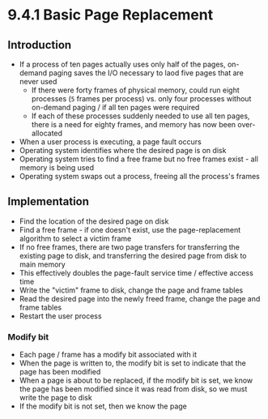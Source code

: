 # 9.4.1 Basic Page Replacement

## Introduction

* If a process of ten pages actually uses only half of the pages, on-demand paging saves the I/O necessary to laod five pages that are never used
  * If there were forty frames of physical memory, could run eight processes (`5` frames per process) vs. only four processes without on-demand paging / if all ten pages were required
  * If each of these processes suddenly needed to use all ten pages, there is a need for eighty frames, and memory has now been over-allocated
* When a user process is executing, a page fault occurs
* Operating system identifies where the desired page is on disk
* Operating system tries to find a free frame but no free frames exist - all memory is being used
* Operating system swaps out a process, freeing all the process's frames

## Implementation

* Find the location of the desired page on disk
* Find a free frame - if one doesn't exist, use the page-replacement algorithm to select a victim frame
 * If no free frames, there are two page transfers for transferring the existing page to disk, and transferring the desired page from disk to main memory
 * This effectively doubles the page-fault service time / effective access time
* Write the "victim" frame to disk, change the page and frame tables
* Read the desired page into the newly freed frame, change the page and frame tables
* Restart the user process

### Modify bit

* Each page / frame has a modify bit associated with it
* When the page is written to, the modify bit is set to indicate that the page has been modified
* When a page is about to be replaced, if the modify bit is set, we know the page has been modified since it was read from disk, so we must write the page to disk
 * If the modify bit is not set, then we know the page

  
